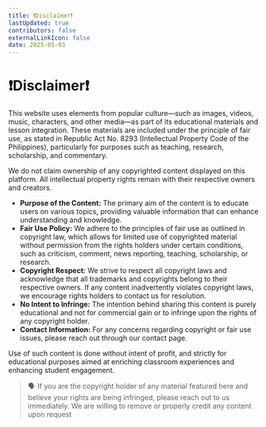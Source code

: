 ```yaml
---
title: ❗Disclaimer❗
lastUpdated: true
contributors: false
externalLinkIcon: false
date: 2025-05-03
---
```

# ❗D﻿isclaimer❗

This website uses elements from popular culture—such as images, videos, music, characters, and other media—as part of its educational materials and lesson integration. These materials are included under the principle of fair use, as stated in Republic Act No. 8293 (Intellectual Property Code of the Philippines), particularly for purposes such as teaching, research, scholarship, and commentary.

We do not claim ownership of any copyrighted content displayed on this platform. All intellectual property rights remain with their respective owners and creators.

* **Purpose of the Content:** The primary aim of the content is to educate users on various topics, providing valuable information that can enhance understanding and knowledge.
* **Fair Use Policy:** We adhere to the principles of fair use as outlined in copyright law, which allows for limited use of copyrighted material without permission from the rights holders under certain conditions, such as criticism, comment, news reporting, teaching, scholarship, or research.
* **Copyright Respect:** We strive to respect all copyright laws and acknowledge that all trademarks and copyrights belong to their respective owners. If any content inadvertently violates copyright laws, we encourage rights holders to contact us for resolution.
* **No Intent to Infringe:** The intention behind sharing this content is purely educational and not for commercial gain or to infringe upon the rights of any copyright holder.
* **Contact Information:** For any concerns regarding copyright or fair use issues, please reach out through our contact page.

Use of such content is done without intent of profit, and strictly for educational purposes aimed at enriching classroom experiences and enhancing student engagement.

> 🗣️ If you are the copyright holder of any material featured here and believe your rights are being infringed, please reach out to us immediately. We are willing to remove or properly credit any content upon request
